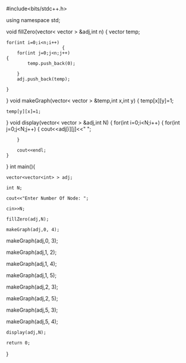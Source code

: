 #include<bits/stdc++.h>

using namespace std;

void fillZero(vector< vector<int> > &adj,int n)
    {
    vector<int> temp;
    
    for(int i=0;i<n;i++)
                         {
        for(int j=0;j<n;j++)
    {
            temp.push_back(0);
    
        }
        adj.push_back(temp);
    
    }
}
void makeGraph(vector< vector<int> > &temp,int x,int y)
    {
    temp[x][y]=1;
    
    temp[y][x]=1;
    
}
void display(vector< vector<int> > &adj,int N)
    {
    for(int i=0;i<N;i++)
                         {
        for(int j=0;j<N;j++)
    {
            cout<<adj[i][j]<<" ";
    
        }
    
        cout<<endl;
    }
}
int main(){
    
    vector<vector<int> > adj;
    
    int N;
    
    cout<<"Enter Number Of Node: ";
    
    cin>>N;
    
    fillZero(adj,N);
    
    makeGraph(adj,0, 4);
    
   makeGraph(adj,0, 3);
    
   makeGraph(adj,1, 2);
    
   makeGraph(adj,1, 4);
    
   makeGraph(adj,1, 5);
    
   makeGraph(adj,2, 3);
    
   makeGraph(adj,2, 5);
    
   makeGraph(adj,5, 3);
    
   makeGraph(adj,5, 4);
    
    display(adj,N);
    
    return 0;
    
}
   
